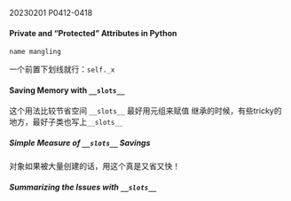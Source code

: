 20230201    P0412-0418

#### Private and “Protected” Attributes in Python
`name mangling`

一个前置下划线就行：`self._x`

#### Saving Memory with `__slots__`
这个用法比较节省空间
`__slots__` 最好用元组来赋值
继承的时候，有些tricky的地方，最好子类也写上`__slots__`

##### Simple Measure of `__slots__` Savings
对象如果被大量创建的话，用这个真是又省又快！

##### Summarizing the Issues with `__slots__`
